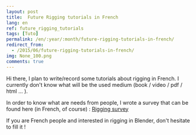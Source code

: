 ```yaml
---
layout: post
title:  Future Rigging tutorials in French
lang: en
ref: future_rigging_tutorials
tags: [Tuto]
permalink: /en/:year/:month/future-rigging-tutorials-in-french/
redirect_from:
  - /2015/06/future-rigging-tutorials-in-french/
img: None_100.png
comments: true
---
```


Hi there,
I plan to write/record some tutorials about rigging in French. I currently don't know what will be the used medium (book / video / pdf / html ... ).

In order to know what are needs from people, I wrote a survey that can be found here (in French, of course) :
[Rigging survey][1]

If you are French people and interested in rigging in Blender, don't hesitate to fill it !


[1]: http://goo.gl/forms/lrb919Mev5
